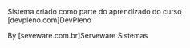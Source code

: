 Sistema criado como parte do aprendizado do curso [devpleno.com]DevPleno

By [seveware.com.br]Serveware Sistemas